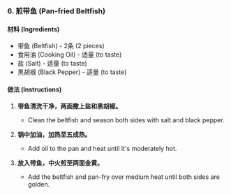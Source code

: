 ### 6. 煎带鱼 (Pan-fried Beltfish)

#### 材料 (Ingredients)
- 带鱼 (Beltfish) - 2条 (2 pieces)
- 食用油 (Cooking Oil) - 适量 (to taste)
- 盐 (Salt) - 适量 (to taste)
- 黑胡椒 (Black Pepper) - 适量 (to taste)

#### 做法 (Instructions)
1. **带鱼清洗干净，两面撒上盐和黑胡椒。**
   - Clean the beltfish and season both sides with salt and black pepper.
   
2. **锅中加油，加热至五成热。**
   - Add oil to the pan and heat until it's moderately hot.
   
3. **放入带鱼，中火煎至两面金黄。**
   - Add the beltfish and pan-fry over medium heat until both sides are golden.

